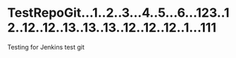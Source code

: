 # TestRepoGit...1..2..3...4..5...6...123..12..12..12..13..13..13..12..12..12..1...111
Testing for Jenkins
test git
